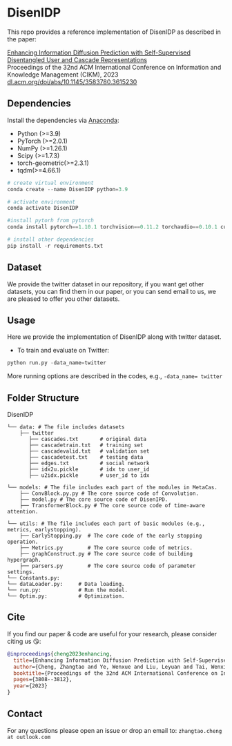 # DisenIDP

This repo provides a reference implementation of DisenIDP as described in the paper:

[Enhancing Information Diffusion Prediction with Self-Supervised Disentangled User and Cascade Representations](https://scholar.google.com.hk/citations?view_op=view_citation&hl=zh-CN&user=CU28LO0AAAAJ&citation_for_view=CU28LO0AAAAJ:IWHjjKOFINEC)  
Proceedings of the 32nd ACM International Conference on Information and Knowledge Management (CIKM), 2023  
[dl.acm.org/doi/abs/10.1145/3583780.3615230](https://dl.acm.org/doi/abs/10.1145/3583780.3615230)

## Dependencies
Install the dependencies via [Anaconda](https://www.anaconda.com/):
+ Python (>=3.9)
+ PyTorch (>=2.0.1)
+ NumPy (>=1.26.1)
+ Scipy (>=1.7.3)
+ torch-geometric(>=2.3.1)
+ tqdm(>=4.66.1)

```python
# create virtual environment
conda create --name DisenIDP python=3.9

# activate environment
conda activate DisenIDP

#install pytorh from pytorch
conda install pytorch==1.10.1 torchvision==0.11.2 torchaudio==0.10.1 cudatoolkit=10.2 -c pytorch

# install other dependencies
pip install -r requirements.txt
```

## Dataset

We provide the twitter dataset in our repository, if you want get other datasets, you can find them in our paper, or you can send email to us, we are pleased to offer you other datasets.

## Usage

Here we provide the implementation of DisenIDP along with twitter dataset.

+ To train and evaluate on Twitter:
```python
python run.py -data_name=twitter
```
More running options are described in the codes, e.g., `-data_name= twitter`

## Folder Structure

DisenIDP
```
└── data: # The file includes datasets
    ├── twitter
       ├── cascades.txt       # original data
       ├── cascadetrain.txt   # training set
       ├── cascadevalid.txt   # validation set
       ├── cascadetest.txt    # testing data
       ├── edges.txt          # social network
       ├── idx2u.pickle       # idx to user_id
       ├── u2idx.pickle       # user_id to idx
       
└── models: # The file includes each part of the modules in MetaCas.
    ├── ConvBlock.py.py # The core source code of Convolution.
    ├── model.py # The core source code of DisenIPD.
    ├── TransformerBlock.py # The core source code of time-aware attention.

└── utils: # The file includes each part of basic modules (e.g., metrics, earlystopping).
    ├── EarlyStopping.py  # The core code of the early stopping operation.
    ├── Metrics.py        # The core source code of metrics.
    ├── graphConstruct.py # The core source code of building hypergraph.
    ├── parsers.py        # The core source code of parameter settings. 
└── Constants.py:    
└── dataLoader.py:     # Data loading.
└── run.py:            # Run the model.
└── Optim.py:          # Optimization.

```

## Cite

If you find our paper & code are useful for your research, please consider citing us 😘:

```bibtex
@inproceedings{cheng2023enhancing,
  title={Enhancing Information Diffusion Prediction with Self-Supervised Disentangled User and Cascade Representations},
  author={Cheng, Zhangtao and Ye, Wenxue and Liu, Leyuan and Tai, Wenxin and Zhou, Fan},
  booktitle={Proceedings of the 32nd ACM International Conference on Information and Knowledge Management},
  pages={3808--3812},
  year={2023}
}
```

## Contact

For any questions please open an issue or drop an email to: `zhangtao.cheng at outlook.com`
